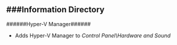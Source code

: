 ###Information Directory
---
######Hyper-V Manager######
- Adds Hyper-V Manager to _Control Panel\Hardware and Sound_
